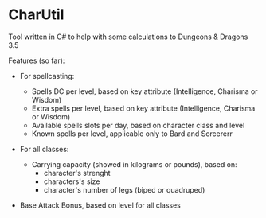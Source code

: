 # CharUtil
Tool written in C# to help with some calculations to Dungeons & Dragons 3.5

Features (so far):
 - For spellcasting:
    * Spells DC per level, based on key attribute (Intelligence, Charisma or Wisdom)
    * Extra spells per level, based on key attribute (Intelligence, Charisma or Wisdom)
    * Available spells slots per day, based on character class and level
    * Known spells per level, applicable only to Bard and Sorcererr
  
  - For all classes:
    * Carrying capacity (showed in kilograms or pounds), based on: 
      + character's strenght
      + characters's size
      + character's number of legs (biped or quadruped)
      
  - Base Attack Bonus, based on level for all classes

